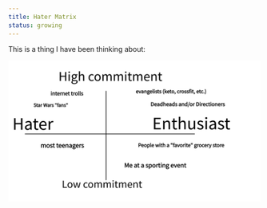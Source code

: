 ```yaml
---
title: Hater Matrix
status: growing
---
```


This is a thing I have been thinking about:

<img src="../assets/hater-matrix.png">